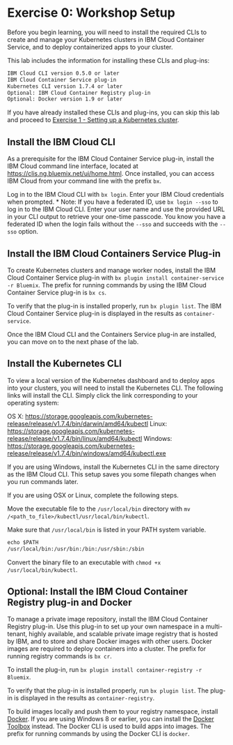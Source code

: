 # Exercise 0: Workshop Setup


Before you begin learning, you will need to install the required CLIs to create and manage your Kubernetes clusters in IBM Cloud Container Service, and to deploy containerized apps to your cluster.

This lab includes the information for installing these CLIs and plug-ins:

``` txt
IBM Cloud CLI version 0.5.0 or later
IBM Cloud Container Service plug-in
Kubernetes CLI version 1.7.4 or later
Optional: IBM Cloud Container Registry plug-in
Optional: Docker version 1.9 or later
```

If you have already installed these CLIs and plug-ins, you can skip this lab and proceed to [Exercise 1 - Setting up a Kubernetes cluster](exercise-1/README.md).


## Install the IBM Cloud CLI

As a prerequisite for the IBM Cloud Container Service plug-in, install the IBM Cloud command line interface, located at https://clis.ng.bluemix.net/ui/home.html. Once installed, you can access IBM Cloud from your command line with the prefix `bx`.

Log in to the IBM Cloud CLI with `bx login`. Enter your IBM Cloud credentials when prompted.
    * Note: If you have a federated ID, use `bx login --sso` to log in to the IBM Cloud CLI. Enter your user name and use the provided URL in your CLI output to retrieve your one-time passcode. You know you have a federated ID when the login fails without the `--sso` and succeeds with the `--sso` option.

## Install the IBM Cloud Containers Service Plug-in

To create Kubernetes clusters and manage worker nodes, install the IBM Cloud Container Service plug-in with `bx plugin install container-service -r Bluemix`. The prefix for running commands by using the IBM Cloud Container Service plug-in is `bx cs`.

To verify that the plug-in is installed properly, run `bx plugin list`. The IBM Cloud Container Service plug-in is displayed in the results as `container-service`.

Once the IBM Cloud CLI and the Containers Service plug-in are installed, you can move on to the next phase of the lab.

## Install the Kubernetes CLI

To view a local version of the Kubernetes dashboard and to deploy apps into your clusters, you will need to install the Kubernetes CLI. The following links will install the CLI. Simply click the link corresponding to your operating system:

OS X: https://storage.googleapis.com/kubernetes-release/release/v1.7.4/bin/darwin/amd64/kubectl
Linux: https://storage.googleapis.com/kubernetes-release/release/v1.7.4/bin/linux/amd64/kubectl
Windows: https://storage.googleapis.com/kubernetes-release/release/v1.7.4/bin/windows/amd64/kubectl.exe

If you are using Windows, install the Kubernetes CLI in the same directory as the IBM Cloud CLI. This setup saves you some filepath changes when you run commands later.

If you are using OSX or Linux, complete the following steps.

Move the executable file to the `/usr/local/bin` directory with `mv /<path_to_file>/kubectl/usr/local/bin/kubectl`.

Make sure that `/usr/local/bin` is listed in your PATH system variable.

```txt
echo $PATH
/usr/local/bin:/usr/bin:/bin:/usr/sbin:/sbin
```
Convert the binary file to an executable with `chmod +x /usr/local/bin/kubectl`.

## Optional: Install the IBM Cloud Container Registry plug-in and Docker

To manage a private image repository, install the IBM Cloud Container Registry plug-in. Use this plug-in to set up your own namespace in a multi-tenant, highly available, and scalable private image registry that is hosted by IBM, and to store and share Docker images with other users. Docker images are required to deploy containers into a cluster. The prefix for running registry commands is `bx cr`.

To install the plug-in, run `bx plugin install container-registry -r Bluemix`.

To verify that the plug-in is installed properly, run `bx plugin list`. The plug-in is displayed in the results as `container-registry`.

To build images locally and push them to your registry namespace, install [Docker](https://www.docker.com/community-edition#/download). If you are using Windows 8 or earlier, you can install the [Docker Toolbox](https://www.docker.com/products/docker-toolbox) instead. The Docker CLI is used to build apps into images. The prefix for running commands by using the Docker CLI is `docker`.
